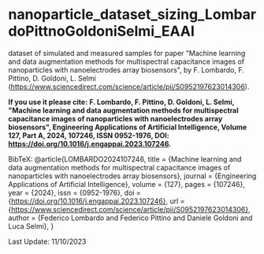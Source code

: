 # nanoparticle_dataset_sizing_LombardoPittnoGoldoniSelmi_EAAI
dataset of simulated and measured samples for paper "Machine learning and data augmentation methods for multispectral capacitance images of nanoparticles with nanoelectrodes array biosensors", by F. Lombardo, F. Pittino, D. Goldoni, L. Selmi (https://www.sciencedirect.com/science/article/pii/S0952197623014306).

**If you use it please cite:**
**F. Lombardo, F. Pittino, D. Goldoni, L. Selmi, "Machine learning and data augmentation methods for multispectral capacitance images of nanoparticles with nanoelectrodes array biosensors", Engineering Applications of Artificial Intelligence, Volume 127, Part A, 2024, 107246, ISSN 0952-1976, DOI: https://doi.org/10.1016/j.engappai.2023.107246.**

BibTeX:
@article{LOMBARDO2024107246,
title = {Machine learning and data augmentation methods for multispectral capacitance images of nanoparticles with nanoelectrodes array biosensors},
journal = {Engineering Applications of Artificial Intelligence},
volume = {127},
pages = {107246},
year = {2024},
issn = {0952-1976},
doi = {https://doi.org/10.1016/j.engappai.2023.107246},
url = {https://www.sciencedirect.com/science/article/pii/S0952197623014306},
author = {Federico Lombardo and Federico Pittino and Daniele Goldoni and Luca Selmi},
}

Last Update:
11/10/2023
